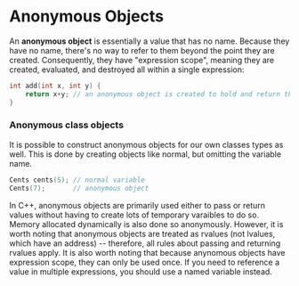 # Anonymous Objects
An **anonymous object** is essentially a value that has no name. Because they have no name, there's no way to refer to them beyond the point they are created. Consequently, they have "expression scope", meaning they are created, evaluated, and destroyed all within a single expression:

```cpp
int add(int x, int y) {
	return x+y;	// an anonymous object is created to hold and return the result of x+y
}
```
### Anonymous class objects
It is possible to construct anonymous objects for our own classes types as well. This is done by creating objects like normal, but omitting the variable name.

```cpp
Cents cents(5); // normal variable
Cents(7); 		// anonymous object
```

In C++, anonymous objects are primarily used either to pass or return values without having to create lots of temporary varaibles to do so. Memory allocated dynamically is also done so anonymously.
However, it is worth noting that anonymous objects are treated as rvalues (not lvalues, which have an address) -- therefore, all rules about passing and returning rvalues apply.
It is also worth noting that because anynomous objects have expression scope, they can only be used once. If you need to reference a value in multiple expressions, you should use a named variable instead.
